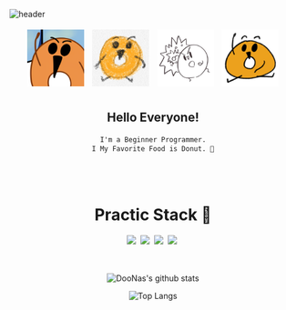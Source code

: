 ![header](https://capsule-render.vercel.app/api?type=waving&color=0:EEFF00,100:a82da8&height=300&section=header&text=Welcome&fontSize=90&animation=fadeIn&fontAlignY=38&desc=DooNas's%20GitHub%20Profile&descAlignY=51&descAlign=62)

<div>
  <div align=center>
    <img src="./img/profile.png"style = "width:100px;height:100px;padding:1%;align=left;">
    <img src="./img/profile1.png"style = "width:100px;height:100px;padding:1%;align=left;">
    <img src="./img/profile2.png"style = "width:100px;height:100px;;padding:1%;align=left;">
    <img src="./img/profile3.png"style = "width:100px;height:100px;;padding:1%;align=left;">
  <div style="padding:1%;">
    <h2> Hello Everyone! </h2>

    I'm a Beginner Programmer.
    I My Favorite Food is Donut. 🍩

  </div>
    </br>
  </div>
</div>

<div align=center style ="clear:left;" >
  </br>

  <h1> Practic Stack 💪</h1>
  <div align=center>
    <!--.Net-->
    <img src="https://img.shields.io/badge/.Net-512BD4?style=for-the-badge&logo=.net&logoColor=white"/>&nbsp
    <!--Android-->
    <img src="https://img.shields.io/badge/Android-3DDC84?style=for-the-badge&logo=Android&logoColor=white"/>&nbsp
    <!--Java-->
    <img src="https://img.shields.io/badge/JAVA-007396?style=for-the-badge&logo=java&logoColor=white"/>&nbsp
    <!--Kotlin-->
    <img src="https://img.shields.io/badge/Kolin-7F52FF?style=for-the-badge&logo=kotlin&logoColor=white"/>&nbsp
  </div>
  </br>
  </br>

  ![DooNas's github stats](https://github-readme-stats.vercel.app/api?username=DooNas&count_private=true&show_icons=true&theme=react)

  ![Top Langs](https://github-readme-stats.vercel.app/api/top-langs/?username=DooNas&layout=compact&theme=react)

</div>
